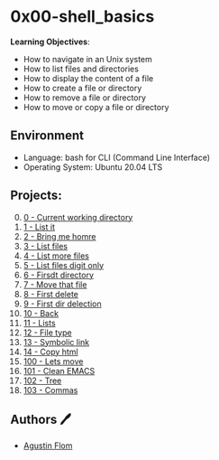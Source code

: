 # 0x00-shell_basics

**Learning Objectives**:
* How to navigate in an Unix system
* How to list files and directories
* How to display the content of a file
* How to create a file or directory
* How to remove a file or directory
* How to move or copy a file or directory 

## Environment 
* Language: bash for CLI (Command Line Interface)
* Operating System: Ubuntu 20.04 LTS 

## Projects:

0. [0 - Current working directory](./0-current_working_directory)
1. [1 - List it](./1-listit)
2. [2 - Bring me homre](./2-bring_me_home)
3. [3 - List files](./3-listfiles)
4. [4 - List more files](./4-listmorefiles)
5. [5 - List files digit only](./5-listfilesdigitonly)
6. [6 - Firsdt directory](./6-firstdirectory)
7. [7 - Move that file](./7-movethatfile)
8. [8 - First delete](./8-firstdelete)
9. [9 - First dir delection](./9-firstdirdeletion)
10. [10 - Back](./10-back)
11. [11 - Lists](./11-lists)
12. [12 - File type](./12-file_type)
13. [13 - Symbolic link](./13-symbolic_link)
14. [14 - Copy html](./14-copy_html)
15. [100 - Lets move](./100-lets_move)
16. [101 - Clean EMACS](./101-clean_emacs)
17. [102 - Tree](./102-tree)
18. [103 - Commas](./103-commas)

## Authors :pen:

* [Agustin Flom](https://www.linkedin.com/in/agustin-f/)

